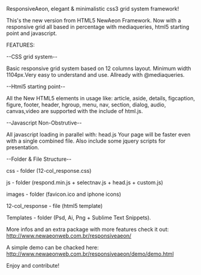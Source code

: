 ResponsiveAeon, elegant & minimalistic css3 grid system framework!

This's the new version from HTML5 NewAeon Framework. Now with a responsive grid all based in percentage with mediaqueries, html5 starting point and javascript.

FEATURES: 

--CSS grid system--

Basic responsive grid system based on 12 columns layout.
Minimum width 1104px.Very easy to understand and use. Allready with @mediaqueries.

--Html5 starting point--

All the New HTML5 elements in usage like: article, aside, details, figcaption, figure, footer, header, hgroup, menu, nav, section, dialog, audio, canvas,video are supported with the include of html.js.

--Javascript Non-Obstrutive--

All javascript loading in parallel with: head.js Your page will be faster even with a single combined file. Also include some jquery scripts for presentation.

--Folder & File Structure--

css - folder (12-col_response.css)

js - folder (respond.min.js + selectnav.js + head.js + custom.js)

images - folder (favicon.ico and iphone icons)

12-col_response - file (html5 template)

Templates - folder (Psd, Ai, Png + Sublime Text Snippets).


More infos and an extra package with more features check it out: http://www.newaeonweb.com.br/responsiveaeon/

A simple demo can be chacked here: http://www.newaeonweb.com.br/responsiveaeon/demo/demo.html

Enjoy and contribute!



